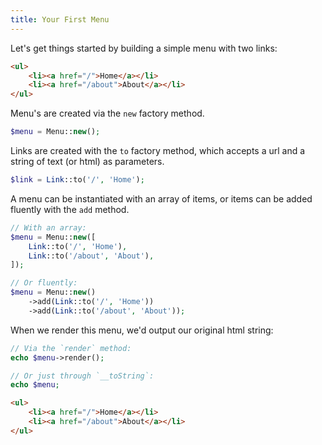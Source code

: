 ```yaml
---
title: Your First Menu
---
```


Let's get things started by building a simple menu with two links:

```html
<ul>
    <li><a href="/">Home</a></li>
    <li><a href="/about">About</a></li>
</ul>
```

Menu's are created via the `new` factory method.

```php
$menu = Menu::new();
```

Links are created with the `to` factory method, which accepts a url and a string of text (or html) as parameters.

```php
$link = Link::to('/', 'Home');
```

A menu can be instantiated with an array of items, or items can be added fluently with the `add` method.

```php
// With an array:
$menu = Menu::new([
    Link::to('/', 'Home'),
    Link::to('/about', 'About'),
]);

// Or fluently:
$menu = Menu::new()
    ->add(Link::to('/', 'Home'))
    ->add(Link::to('/about', 'About'));
```

When we render this menu, we'd output our original html string:

```php
// Via the `render` method:
echo $menu->render();

// Or just through `__toString`:
echo $menu;
```

```html
<ul>
    <li><a href="/">Home</a></li>
    <li><a href="/about">About</a></li>
</ul>
```
